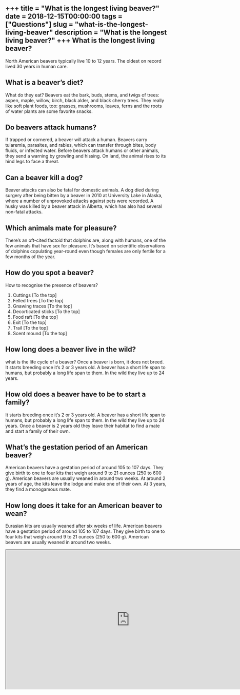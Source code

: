 +++
title = "What is the longest living beaver?"
date = 2018-12-15T00:00:00
tags = ["Questions"]
slug = "what-is-the-longest-living-beaver"
description = "What is the longest living beaver?"
+++
What is the longest living beaver?
----------------------------------

North American beavers typically live 10 to 12 years. The oldest on record lived 30 years in human care.

What is a beaver’s diet?
------------------------

What do they eat? Beavers eat the bark, buds, stems, and twigs of trees: aspen, maple, willow, birch, black alder, and black cherry trees. They really like soft plant foods, too: grasses, mushrooms, leaves, ferns and the roots of water plants are some favorite snacks.

Do beavers attack humans?
-------------------------

If trapped or cornered, a beaver will attack a human. Beavers carry tularemia, parasites, and rabies, which can transfer through bites, body fluids, or infected water. Before beavers attack humans or other animals, they send a warning by growling and hissing. On land, the animal rises to its hind legs to face a threat.

Can a beaver kill a dog?
------------------------

Beaver attacks can also be fatal for domestic animals. A dog died during surgery after being bitten by a beaver in 2010 at University Lake in Alaska, where a number of unprovoked attacks against pets were recorded. A husky was killed by a beaver attack in Alberta, which has also had several non-fatal attacks.

Which animals mate for pleasure?
--------------------------------

There’s an oft-cited factoid that dolphins are, along with humans, one of the few animals that have sex for pleasure. It’s based on scientific observations of dolphins copulating year-round even though females are only fertile for a few months of the year.

How do you spot a beaver?
-------------------------

How to recognise the presence of beavers?

1. Cuttings \[To the top\]
2. Felled trees \[To the top\]
3. Gnawing traces \[To the top\]
4. Decorticated sticks \[To the top\]
5. Food raft \[To the top\]
6. Exit \[To the top\]
7. Trail \[To the top\]
8. Scent mound \[To the top\]

How long does a beaver live in the wild?
----------------------------------------

what is the life cycle of a beaver? Once a beaver is born, it does not breed. It starts breeding once it’s 2 or 3 years old. A beaver has a short life span to humans, but probably a long life span to them. In the wild they live up to 24 years.

How old does a beaver have to be to start a family?
---------------------------------------------------

It starts breeding once it’s 2 or 3 years old. A beaver has a short life span to humans, but probably a long life span to them. In the wild they live up to 24 years. Once a beaver is 2 years old they leave their habitat to find a mate and start a family of their own.

What’s the gestation period of an American beaver?
--------------------------------------------------

American beavers have a gestation period of around 105 to 107 days. They give birth to one to four kits that weigh around 9 to 21 ounces (250 to 600 g). American beavers are usually weaned in around two weeks. At around 2 years of age, the kits leave the lodge and make one of their own. At 3 years, they find a monogamous mate.

How long does it take for an American beaver to wean?
-----------------------------------------------------

Eurasian kits are usually weaned after six weeks of life. American beavers have a gestation period of around 105 to 107 days. They give birth to one to four kits that weigh around 9 to 21 ounces (250 to 600 g). American beavers are usually weaned in around two weeks.

<iframe allow="accelerometer; autoplay; clipboard-write; encrypted-media; gyroscope; picture-in-picture" allowfullscreen="" class="__youtube_prefs__  epyt-is-override  no-lazyload" data-no-lazy="1" data-origheight="433" data-origwidth="770" data-skipgform_ajax_framebjll="" height="433" id="_ytid_10461" loading="lazy" src="https://www.youtube.com/embed/42gJuWdJrro?enablejsapi=1&autoplay=0&cc_load_policy=0&cc_lang_pref=&iv_load_policy=1&loop=0&modestbranding=0&rel=1&fs=1&playsinline=0&autohide=2&theme=dark&color=red&controls=1&" title="YouTube player" width="770"></iframe>